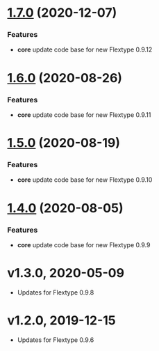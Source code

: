 <a name="1.7.0"></a>
# [1.7.0](https://github.com/flextype-themes/nes/compare/v1.6.0...v1.7.0) (2020-12-07)

### Features

* **core** update code base for new Flextype 0.9.12

<a name="1.6.0"></a>
# [1.6.0](https://github.com/flextype-themes/nes/compare/v1.5.0...v1.6.0) (2020-08-26)

### Features

* **core** update code base for new Flextype 0.9.11

<a name="1.5.0"></a>
# [1.5.0](https://github.com/flextype-themes/nes/compare/v1.4.0...v1.5.0) (2020-08-19)

### Features

* **core** update code base for new Flextype 0.9.10

<a name="1.4.0"></a>
# [1.4.0](https://github.com/flextype-themes/nes/compare/v1.3.0...v1.4.0) (2020-08-05)

### Features

* **core** update code base for new Flextype 0.9.9

# v1.3.0, 2020-05-09
* Updates for Flextype 0.9.8

# v1.2.0, 2019-12-15
* Updates for Flextype 0.9.6
